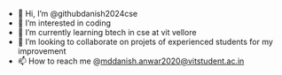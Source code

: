 - 👋 Hi, I’m @githubdanish2024cse
- 👀 I’m interested in coding
- 🌱 I’m currently learning btech in cse at vit vellore
- 💞️ I’m looking to collaborate on projets of experienced students for my improvement
- 📫 How to reach me @mddanish.anwar2020@vitstudent.ac.in

<!---
githubdanish2024cse/githubdanish2024cse is a ✨ special ✨ repository because its `README.md` (this file) appears on your GitHub profile.
You can click the Preview link to take a look at your changes.
--->
